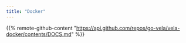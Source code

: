 ```yaml
---
title: "Docker"
---
```


{{% remote-github-content "https://api.github.com/repos/go-vela/vela-docker/contents/DOCS.md" %}}
